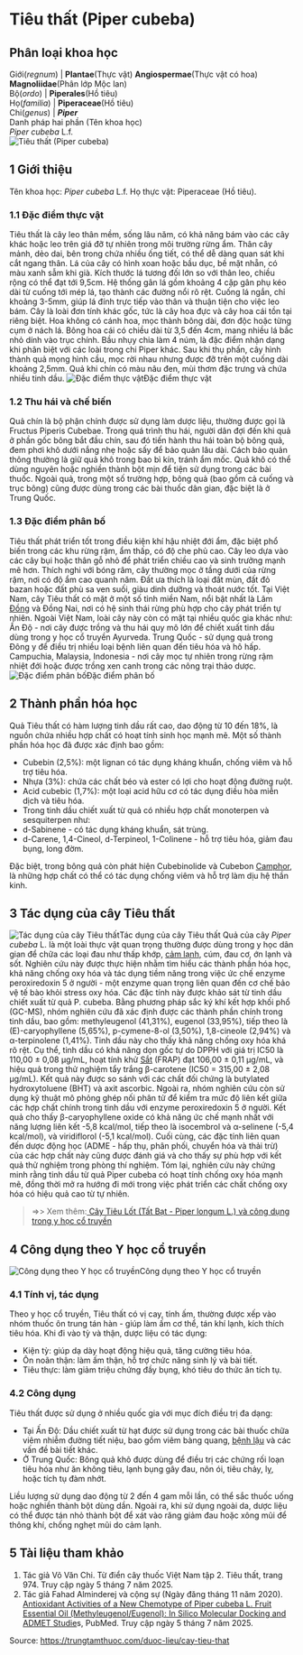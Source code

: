 # Tiêu thất (Piper cubeba)

Phân loại khoa học  
---  
Giới(_regnum_) |  **Plantae**(Thực vật) **Angiospermae**(Thực vật có hoa) **Magnoliidae**(Phân lớp Mộc lan)  
Bộ(_ordo_) | **Piperales**(Hồ tiêu)  
Họ(_familia_) | **Piperaceae**(Hồ tiêu)  
Chi(_genus_) | **_Piper_**  
Danh pháp hai phần (Tên khoa học)  
_Piper cubeba_ L.f.  
![Tiêu thất \(Piper cubeba\)](https://trungtamthuoc.com/images/others/tieu-that-1-2838.jpg)
##  1 Giới thiệu
Tên khoa học: _Piper cubeba_ L.f.
Họ thực vật: Piperaceae (Hồ tiêu).
### 1.1 Đặc điểm thực vật
Tiêu thất là cây leo thân mềm, sống lâu năm, có khả năng bám vào các cây khác hoặc leo trên giá đỡ tự nhiên trong môi trường rừng ẩm. Thân cây mảnh, dẻo dai, bên trong chứa nhiều ống tiết, có thể dễ dàng quan sát khi cắt ngang thân.
Lá của cây có hình xoan hoặc bầu dục, bề mặt nhẵn, có màu xanh sẫm khi già. Kích thước lá tương đối lớn so với thân leo, chiều rộng có thể đạt tới 9,5cm. Hệ thống gân lá gồm khoảng 4 cặp gân phụ kéo dài từ cuống tới mép lá, tạo thành các đường nổi rõ rệt. Cuống lá ngắn, chỉ khoảng 3-5mm, giúp lá đính trực tiếp vào thân và thuận tiện cho việc leo bám.
Cây là loài đơn tính khác gốc, tức là cây hoa đực và cây hoa cái tồn tại riêng biệt. Hoa không có cánh hoa, mọc thành bông dài, đơn độc hoặc từng cụm ở nách lá. Bông hoa cái có chiều dài từ 3,5 đến 4cm, mang nhiều lá bắc nhỏ dính vào trục chính. Bầu nhụy chia làm 4 núm, là đặc điểm nhận dạng khi phân biệt với các loài trong chi Piper khác.
Sau khi thụ phấn, cây hình thành quả mọng hình cầu, mọc rời nhau nhưng được đỡ trên một cuống dài khoảng 2,5mm. Quả khi chín có màu nâu đen, mùi thơm đặc trưng và chứa nhiều tinh dầu.
![Đặc điểm thực vật](https://trungtamthuoc.com/images/item/tieu-that.jpg)Đặc điểm thực vật
### 1.2 Thu hái và chế biến
Quả chín là bộ phận chính được sử dụng làm dược liệu, thường được gọi là Fructus Piperis Cubebae. Trong quá trình thu hái, người dân đợi đến khi quả ở phần gốc bông bắt đầu chín, sau đó tiến hành thu hái toàn bộ bông quả, đem phơi khô dưới nắng nhẹ hoặc sấy để bảo quản lâu dài.
Cách bảo quản thông thường là giữ quả khô trong bao bì kín, tránh ẩm mốc. Quả khô có thể dùng nguyên hoặc nghiền thành bột mịn để tiện sử dụng trong các bài thuốc.
Ngoài quả, trong một số trường hợp, bông quả (bao gồm cả cuống và trục bông) cũng được dùng trong các bài thuốc dân gian, đặc biệt là ở Trung Quốc.
### 1.3 Đặc điểm phân bố
Tiêu thất phát triển tốt trong điều kiện khí hậu nhiệt đới ẩm, đặc biệt phổ biến trong các khu rừng rậm, ẩm thấp, có độ che phủ cao. Cây leo dựa vào các cây bụi hoặc thân gỗ nhỏ để phát triển chiều cao và sinh trưởng mạnh mẽ hơn.
Thích nghi với bóng râm, cây thường mọc ở tầng dưới của rừng rậm, nơi có độ ẩm cao quanh năm. Đất ưa thích là loại đất mùn, đất đỏ bazan hoặc đất phù sa ven suối, giàu dinh dưỡng và thoát nước tốt.
Tại Việt Nam, cây Tiêu thất có mặt ở một số tỉnh miền Nam, nổi bật nhất là Lâm [Đồng](https://trungtamthuoc.com/hoat-chat/dong "Đồng") và Đồng Nai, nơi có hệ sinh thái rừng phù hợp cho cây phát triển tự nhiên.
Ngoài Việt Nam, loài cây này còn có mặt tại nhiều quốc gia khác như:
Ấn Độ - nơi cây được trồng và thu hái quy mô lớn để chiết xuất tinh dầu dùng trong y học cổ truyền Ayurveda.
Trung Quốc - sử dụng quả trong Đông y để điều trị nhiều loại bệnh liên quan đến tiêu hóa và hô hấp.
Campuchia, Malaysia, Indonesia - nơi cây mọc tự nhiên trong rừng rậm nhiệt đới hoặc được trồng xen canh trong các nông trại thảo dược.
![Đặc điểm phân bố](https://trungtamthuoc.com/images/item/tieu-that-0.jpg)Đặc điểm phân bố
##  2 Thành phần hóa học
Quả Tiêu thất có hàm lượng tinh dầu rất cao, dao động từ 10 đến 18%, là nguồn chứa nhiều hợp chất có hoạt tính sinh học mạnh mẽ.
Một số thành phần hóa học đã được xác định bao gồm:
  * Cubebin (2,5%): một lignan có tác dụng kháng khuẩn, chống viêm và hỗ trợ tiêu hóa.
  * Nhựa (3%): chứa các chất béo và ester có lợi cho hoạt động đường ruột.
  * Acid cubebic (1,7%): một loại acid hữu cơ có tác dụng điều hòa miễn dịch và tiêu hóa.
  * Trong tinh dầu chiết xuất từ quả có nhiều hợp chất monoterpen và sesquiterpen như:
  * d-Sabinene - có tác dụng kháng khuẩn, sát trùng.
  * d-Carene, 1,4-Cineol, d-Terpineol, 1-Colinene - hỗ trợ tiêu hóa, giảm đau bụng, long đờm.


Đặc biệt, trong bông quả còn phát hiện Cubebinolide và Cubebon [Camphor](https://trungtamthuoc.com/hoat-chat/camphor "Camphor"), là những hợp chất có thể có tác dụng chống viêm và hỗ trợ làm dịu hệ thần kinh.
##  3 Tác dụng của cây Tiêu thất
![Tác dụng của cây Tiêu thất](https://trungtamthuoc.com/images/item/tieu-that-2.jpg)Tác dụng của cây Tiêu thất
Quả của cây _Piper cubeba_ L. là một loài thực vật quan trọng thường được dùng trong y học dân gian để chữa các loại đau như thấp khớp, [cảm lạnh](https://trungtamthuoc.com/bai-viet/cam-lanh-nguyen-nhan-trieu-chung-va-cac-bai-thuoc-dan-gian-chua-tri "cảm lạnh"), cúm, đau cơ, ớn lạnh và sốt. Nghiên cứu này được thực hiện nhằm tìm hiểu các thành phần hóa học, khả năng chống oxy hóa và tác dụng tiềm năng trong việc ức chế enzyme peroxiredoxin 5 ở người - một enzyme quan trọng liên quan đến cơ chế bảo vệ tế bào khỏi stress oxy hóa. Các đặc tính này được khảo sát từ tinh dầu chiết xuất từ quả P. cubeba.
Bằng phương pháp sắc ký khí kết hợp khối phổ (GC-MS), nhóm nghiên cứu đã xác định được các thành phần chính trong tinh dầu, bao gồm: methyleugenol (41,31%), eugenol (33,95%), tiếp theo là (E)-caryophyllene (5,65%), p-cymene-8-ol (3,50%), 1,8-cineole (2,94%) và α-terpinolene (1,41%).
Tinh dầu này cho thấy khả năng chống oxy hóa khá rõ rệt. Cụ thể, tinh dầu có khả năng dọn gốc tự do DPPH với giá trị IC50 là 110,00 ± 0,08 μg/mL, hoạt tính khử [Sắt](https://trungtamthuoc.com/hoat-chat/sat "Sắt") (FRAP) đạt 106,00 ± 0,11 μg/mL, và hiệu quả trong thử nghiệm tẩy trắng β-carotene (IC50 = 315,00 ± 2,08 μg/mL). Kết quả này được so sánh với các chất đối chứng là butylated hydroxytoluene (BHT) và axit ascorbic.
Ngoài ra, nhóm nghiên cứu còn sử dụng kỹ thuật mô phỏng ghép nối phân tử để kiểm tra mức độ liên kết giữa các hợp chất chính trong tinh dầu với enzyme peroxiredoxin 5 ở người. Kết quả cho thấy β-caryophyllene oxide có khả năng ức chế mạnh nhất với năng lượng liên kết -5,8 kcal/mol, tiếp theo là isocembrol và α-selinene (-5,4 kcal/mol), và viridiflorol (-5,1 kcal/mol).
Cuối cùng, các đặc tính liên quan đến dược động học (ADME - hấp thụ, phân phối, chuyển hóa và thải trừ) của các hợp chất này cũng được đánh giá và cho thấy sự phù hợp với kết quả thử nghiệm trong phòng thí nghiệm.
Tóm lại, nghiên cứu này chứng minh rằng tinh dầu từ quả Piper cubeba có hoạt tính chống oxy hóa mạnh mẽ, đồng thời mở ra hướng đi mới trong việc phát triển các chất chống oxy hóa có hiệu quả cao từ tự nhiên.
> =>> Xem thêm:[ Cây Tiêu Lốt (Tất Bạt - Piper longum L.) và công dụng trong y học cổ truyền](https://trungtamthuoc.com/duoc-lieu/tieu-lot)
##  4 Công dụng theo Y học cổ truyền
![Công dụng theo Y học cổ truyền](https://trungtamthuoc.com/images/item/tieu-that-3.jpg)Công dụng theo Y học cổ truyền
### 4.1 Tính vị, tác dụng
Theo y học cổ truyền, Tiêu thất có vị cay, tính ấm, thường được xếp vào nhóm thuốc ôn trung tán hàn - giúp làm ấm cơ thể, tán khí lạnh, kích thích tiêu hóa. Khi đi vào tỳ và thận, dược liệu có tác dụng:
  * Kiện tỳ: giúp dạ dày hoạt động hiệu quả, tăng cường tiêu hóa.
  * Ôn noãn thận: làm ấm thận, hỗ trợ chức năng sinh lý và bài tiết.
  * Tiêu thực: làm giảm triệu chứng đầy bụng, khó tiêu do thức ăn tích tụ.


### 4.2 Công dụng
Tiêu thất được sử dụng ở nhiều quốc gia với mục đích điều trị đa dạng:
  * Tại Ấn Độ: Dầu chiết xuất từ hạt được sử dụng trong các bài thuốc chữa viêm nhiễm đường tiết niệu, bao gồm viêm bàng quang, [bệnh lậu](https://trungtamthuoc.com/bai-viet/benh-lau "bệnh lậu") và các vấn đề bài tiết khác.
  * Ở Trung Quốc: Bông quả khô được dùng để điều trị các chứng rối loạn tiêu hóa như ăn không tiêu, lạnh bụng gây đau, nôn ói, tiêu chảy, lỵ, hoặc tích tụ đàm nhớt.


Liều lượng sử dụng dao động từ 2 đến 4 gam mỗi lần, có thể sắc thuốc uống hoặc nghiền thành bột dùng dần. Ngoài ra, khi sử dụng ngoài da, dược liệu có thể được tán nhỏ thành bột để xát vào răng giảm đau hoặc xông mũi để thông khí, chống nghẹt mũi do cảm lạnh.
##  5 Tài liệu tham khảo
  1. Tác giả Võ Văn Chi. Từ điển cây thuốc Việt Nam tập 2. Tiêu thất, trang 974. Truy cập ngày 5 tháng 7 năm 2025.
  2. Tác giả Fahad Alminderej và cộng sự (Ngày đăng tháng 11 năm 2020). [Antioxidant Activities of a New Chemotype of Piper cubeba L. Fruit Essential Oil (Methyleugenol/Eugenol): In Silico Molecular Docking and ADMET Studie](https://pubmed.ncbi.nlm.nih.gov/33182768/)s, PubMed. Truy cập ngày 5 tháng 7 năm 2025.




Source: https://trungtamthuoc.com/duoc-lieu/cay-tieu-that